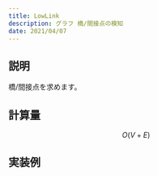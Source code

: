 ```yaml
---
title: LowLink
description: グラフ 橋/間接点の検知
date: 2021/04/07
---
```


## 説明
橋/間接点を求めます。

## 計算量
$$
O(V+E)
$$

## 実装例

```cpp import=/assets/Library/graph/lowlink.cpp
```
